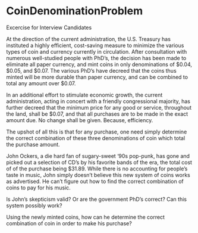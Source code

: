 # CoinDenominationProblem
Excercise for Interview Candidates

At the direction of the current administration, the U.S. Treasury has instituted a highly efficient, cost-saving measure to minimize the various types of coin and currency currently in circulation. After consultation with numerous well-studied people with PhD’s, the decision has been made to eliminate all paper currency, and mint coins in only denominations of $0.04, $0.05, and $0.07. The various PhD’s have decreed that the coins thus minted will be more durable than paper currency, and can be combined to total any amount over $0.07. 

In an additional effort to stimulate economic growth, the current administration, acting in concert with a friendly congressional majority, has further decreed that the minimum price for any good or service, throughout the land, shall be $0.07, and that all purchases are to be made in the exact amount due. No change shall be given. Because, efficiency.

The upshot of all this is that for any purchase, one need simply determine the correct combination of these three denominations of coin which total the purchase amount. 


John Ockers, a die hard fan of sugary-sweet ‘90s pop-punk, has gone and picked out a selection of CD’s by his favorite bands of the era, the total cost of of the purchase being $31.89. While there is no accounting for people’s taste in music, John simply doesn’t believe this new system of coins works as advertised. He can’t figure out how to find the correct combination of coins to pay for his music. 

Is John’s skepticism valid? Or are the government PhD’s correct? Can this system possibly work?

Using the newly minted coins, how can he determine the correct combination of coin in order to make his purchase? 


